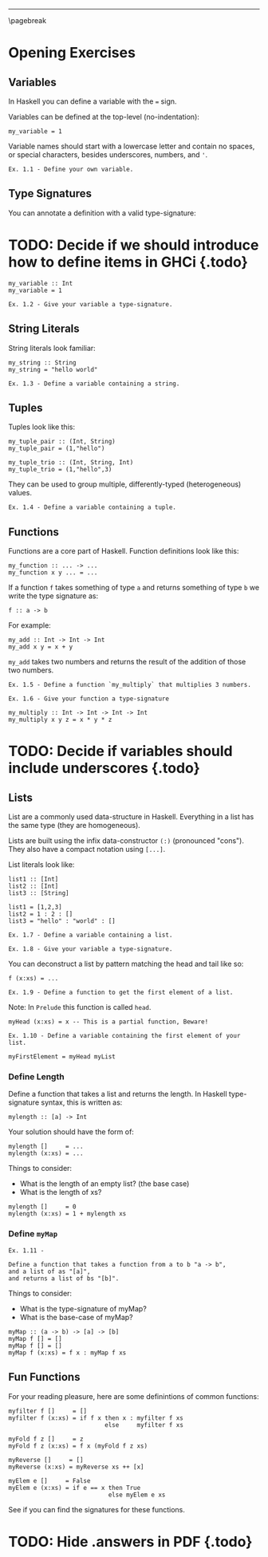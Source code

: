 
----

\pagebreak

# Opening Exercises

## Variables

In Haskell you can define a variable with the `=` sign.

Variables can be defined at the top-level (no-indentation):

~~~{data-language=haskell data-filter=./resources/scripts/check.sh}
my_variable = 1
~~~

Variable names should start with a lowercase letter and contain no spaces, or special characters, besides underscores, numbers, and `'`.

```instruction
Ex. 1.1 - Define your own variable.
```

## Type Signatures

You can annotate a definition with a valid type-signature:

# TODO: Decide if we should introduce how to define items in GHCi {.todo}

~~~{data-language=haskell data-filter=./resources/scripts/check.sh}
my_variable :: Int
my_variable = 1
~~~

```instruction
Ex. 1.2 - Give your variable a type-signature.
```

## String Literals

String literals look familiar:

~~~{data-language=haskell data-filter=./resources/scripts/check.sh}
my_string :: String
my_string = "hello world"
~~~

```instruction
Ex. 1.3 - Define a variable containing a string.
```

## Tuples

Tuples look like this:

~~~{data-language=haskell data-filter=./resources/scripts/check.sh}
my_tuple_pair :: (Int, String)
my_tuple_pair = (1,"hello")

my_tuple_trio :: (Int, String, Int)
my_tuple_trio = (1,"hello",3)
~~~

They can be used to group multiple, differently-typed (heterogeneous) values.

```instruction
Ex. 1.4 - Define a variable containing a tuple.
```

## Functions

Functions are a core part of Haskell. Function definitions look like this:


~~~{data-language=haskell data-filter=./resources/scripts/check.sh}
my_function :: ... -> ...
my_function x y ... = ...
~~~

If a function `f` takes something of type `a` and returns something of type `b` we write the type signature as:

~~~{data-language=haskell data-filter=./resources/scripts/check.sh}
f :: a -> b
~~~

For example:

~~~{data-language=haskell data-filter=./resources/scripts/check.sh}
my_add :: Int -> Int -> Int
my_add x y = x + y
~~~

`my_add` takes two numbers and returns the result of the addition of those two numbers.


```instruction
Ex. 1.5 - Define a function `my_multiply` that multiplies 3 numbers.
```

```instruction
Ex. 1.6 - Give your function a type-signature
```

~~~{data-language=haskell .answer data-filter=./resources/scripts/check.sh}
my_multiply :: Int -> Int -> Int -> Int
my_multiply x y z = x * y * z
~~~

# TODO: Decide if variables should include underscores {.todo}


## Lists

List are a commonly used data-structure in Haskell. Everything in a list has the same type (they are homogeneous).

Lists are built using the infix data-constructor `(:)` (pronounced "cons"). They also have a compact notation using `[...]`.

List literals look like:

~~~{data-language=haskell data-filter=./resources/scripts/check.sh}
list1 :: [Int]
list2 :: [Int]
list3 :: [String]

list1 = [1,2,3]
list2 = 1 : 2 : []
list3 = "hello" : "world" : []
~~~

```instruction
Ex. 1.7 - Define a variable containing a list.
```

```instruction
Ex. 1.8 - Give your variable a type-signature.
```

You can deconstruct a list by pattern matching the head and tail like so:

~~~{data-language=haskell data-filter=./resources/scripts/check.sh}
f (x:xs) = ...
~~~

```instruction
Ex. 1.9 - Define a function to get the first element of a list.
```

Note: In `Prelude` this function is called `head`.

~~~{.answer data-language=haskell data-filter=./resources/scripts/check.sh}
myHead (x:xs) = x -- This is a partial function, Beware!
~~~

```instruction
Ex. 1.10 - Define a variable containing the first element of your list.
```

~~~{.answer data-language=haskell data-filter=./resources/scripts/check.sh}
myFirstElement = myHead myList
~~~

### Define Length

Define a function that takes a list and returns the length. In Haskell type-signature syntax, this is written as:

~~~{data-language=haskell data-filter=./resources/scripts/check.sh}
mylength :: [a] -> Int
~~~

Your solution should have the form of:

~~~{data-language=haskell data-filter=./resources/scripts/check.sh}
mylength []     = ...
mylength (x:xs) = ...
~~~

Things to consider:

* What is the length of an empty list? (the base case)
* What is the length of xs?

~~~{.answer data-language=haskell data-filter=./resources/scripts/check.sh}
mylength []     = 0
mylength (x:xs) = 1 + mylength xs
~~~

### Define `myMap`

```instruction
Ex. 1.11 -

Define a function that takes a function from a to b "a -> b",
and a list of as "[a]",
and returns a list of bs "[b]".
```

Things to consider:

* What is the type-signature of myMap?
* What is the base-case of myMap?

~~~{.answer data-language=haskell data-filter=./resources/scripts/check.sh}
myMap :: (a -> b) -> [a] -> [b]
myMap f [] = []
myMap f [] = []
myMap f (x:xs) = f x : myMap f xs
~~~

## Fun Functions

For your reading pleasure, here are some definintions of common functions:

~~~{data-language=haskell data-filter=./resources/scripts/check.sh}
myfilter f []     = []
myfilter f (x:xs) = if f x then x : myfilter f xs
                           else     myfilter f xs

myFold f z []     = z
myFold f z (x:xs) = f x (myFold f z xs)

myReverse []     = []
myReverse (x:xs) = myReverse xs ++ [x]

myElem e []     = False
myElem e (x:xs) = if e == x then True
                            else myElem e xs
~~~

See if you can find the signatures for these functions.

# TODO: Hide .answers in PDF {.todo}
